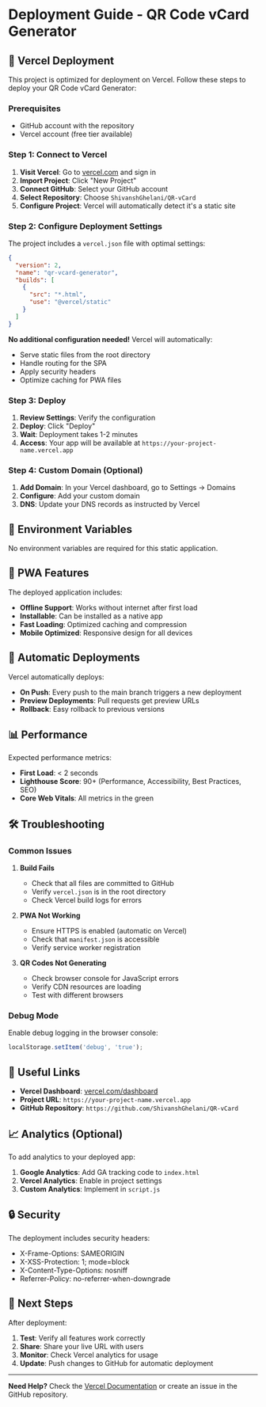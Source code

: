 # Deployment Guide - QR Code vCard Generator

## 🚀 Vercel Deployment

This project is optimized for deployment on Vercel. Follow these steps to deploy your QR Code vCard Generator:

### Prerequisites
- GitHub account with the repository
- Vercel account (free tier available)

### Step 1: Connect to Vercel

1. **Visit Vercel**: Go to [vercel.com](https://vercel.com) and sign in
2. **Import Project**: Click "New Project"
3. **Connect GitHub**: Select your GitHub account
4. **Select Repository**: Choose `ShivanshGhelani/QR-vCard`
5. **Configure Project**: Vercel will automatically detect it's a static site

### Step 2: Configure Deployment Settings

The project includes a `vercel.json` file with optimal settings:

```json
{
  "version": 2,
  "name": "qr-vcard-generator",
  "builds": [
    {
      "src": "*.html",
      "use": "@vercel/static"
    }
  ]
}
```

**No additional configuration needed!** Vercel will automatically:
- Serve static files from the root directory
- Handle routing for the SPA
- Apply security headers
- Optimize caching for PWA files

### Step 3: Deploy

1. **Review Settings**: Verify the configuration
2. **Deploy**: Click "Deploy"
3. **Wait**: Deployment takes 1-2 minutes
4. **Access**: Your app will be available at `https://your-project-name.vercel.app`

### Step 4: Custom Domain (Optional)

1. **Add Domain**: In your Vercel dashboard, go to Settings → Domains
2. **Configure**: Add your custom domain
3. **DNS**: Update your DNS records as instructed by Vercel

## 🔧 Environment Variables

No environment variables are required for this static application.

## 📱 PWA Features

The deployed application includes:
- **Offline Support**: Works without internet after first load
- **Installable**: Can be installed as a native app
- **Fast Loading**: Optimized caching and compression
- **Mobile Optimized**: Responsive design for all devices

## 🔄 Automatic Deployments

Vercel automatically deploys:
- **On Push**: Every push to the main branch triggers a new deployment
- **Preview Deployments**: Pull requests get preview URLs
- **Rollback**: Easy rollback to previous versions

## 📊 Performance

Expected performance metrics:
- **First Load**: < 2 seconds
- **Lighthouse Score**: 90+ (Performance, Accessibility, Best Practices, SEO)
- **Core Web Vitals**: All metrics in the green

## 🛠 Troubleshooting

### Common Issues

1. **Build Fails**
   - Check that all files are committed to GitHub
   - Verify `vercel.json` is in the root directory
   - Check Vercel build logs for errors

2. **PWA Not Working**
   - Ensure HTTPS is enabled (automatic on Vercel)
   - Check that `manifest.json` is accessible
   - Verify service worker registration

3. **QR Codes Not Generating**
   - Check browser console for JavaScript errors
   - Verify CDN resources are loading
   - Test with different browsers

### Debug Mode

Enable debug logging in the browser console:
```javascript
localStorage.setItem('debug', 'true');
```

## 🔗 Useful Links

- **Vercel Dashboard**: [vercel.com/dashboard](https://vercel.com/dashboard)
- **Project URL**: `https://your-project-name.vercel.app`
- **GitHub Repository**: `https://github.com/ShivanshGhelani/QR-vCard`

## 📈 Analytics (Optional)

To add analytics to your deployed app:

1. **Google Analytics**: Add GA tracking code to `index.html`
2. **Vercel Analytics**: Enable in project settings
3. **Custom Analytics**: Implement in `script.js`

## 🔒 Security

The deployment includes security headers:
- X-Frame-Options: SAMEORIGIN
- X-XSS-Protection: 1; mode=block
- X-Content-Type-Options: nosniff
- Referrer-Policy: no-referrer-when-downgrade

## 🎯 Next Steps

After deployment:
1. **Test**: Verify all features work correctly
2. **Share**: Share your live URL with users
3. **Monitor**: Check Vercel analytics for usage
4. **Update**: Push changes to GitHub for automatic deployment

---

**Need Help?** Check the [Vercel Documentation](https://vercel.com/docs) or create an issue in the GitHub repository. 